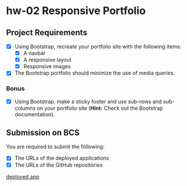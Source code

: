 # hw-02 Responsive Portfolio 

## Project Requirements
* [x] Using Bootstrap, recreate your portfolio site with the following items:
   * [x] A navbar
   * [x] A responsive layout
   * [x] Responsive images
* [x] The Bootstrap portfolio should minimize the use of media queries.

### Bonus
* [x] Using Bootstrap, make a sticky footer and use sub-rows and sub-columns on your portfolio site (**Hint:** Check out the Bootstrap documentation).

## Submission on BCS
You are required to submit the following:
* [x] The URLs of the deployed applications
* [x] The URLs of the GitHub repositories

[deployed app](https://kr4mpu5-cont-ed.github.io/hw-02/)